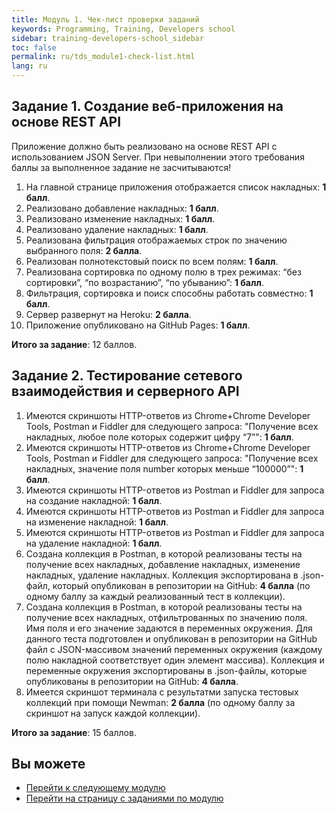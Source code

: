 ```yaml
---
title: Модуль 1. Чек-лист проверки заданий
keywords: Programming, Training, Developers school
sidebar: training-developers-school_sidebar
toc: false
permalink: ru/tds_module1-check-list.html
lang: ru
---
```


## Задание 1. Создание веб-приложения на основе REST API

Приложение должно быть реализовано на основе REST API с использованием JSON Server. При невыполнении этого требования баллы за выполненное задание не засчитываются!

1. На главной странице приложения отображается список накладных: **1 балл**.
2. Реализовано добавление накладных: **1 балл**.
3. Реализовано изменение накладных: **1 балл**.
4. Реализовано удаление накладных: **1 балл**.
5. Реализована фильтрация отображаемых строк по значению выбранного поля: **2 балла**.
6. Реализован полнотекстовый поиск по всем полям: **1 балл**.
7. Реализована сортировка по одному полю в трех режимах: “без сортировки”, “по возрастанию”, “по убыванию”: **1 балл**.
8. Фильтрация, сортировка и поиск способны работать совместно: **1 балл**.
9. Сервер развернут на Heroku: **2 балла**.
10. Приложение опубликовано на  GitHub Pages: **1 балл**.

**Итого за задание**: 12 баллов.

## Задание 2. Тестирование сетевого взаимодействия и серверного API

1. Имеются скриншоты HTTP-ответов из Chrome+Chrome Developer Tools, Postman и Fiddler для следующего запроса: "Получение всех накладных, любое поле которых содержит цифру “7”": **1 балл**.
2. Имеются скриншоты HTTP-ответов из Chrome+Chrome Developer Tools, Postman и Fiddler для следующего запроса: "Получение всех накладных, значение поля number которых меньше “100000”": **1 балл**.
3. Имеются скриншоты HTTP-ответов из Postman и Fiddler для запроса на создание накладной: **1 балл**.
4. Имеются скриншоты HTTP-ответов из Postman и Fiddler для запроса на изменение накладной: **1 балл**.
5. Имеются скриншоты HTTP-ответов из Postman и Fiddler для запроса на удаление накладной: **1 балл**.
6. Создана коллекция в Postman, в которой реализованы тесты на получение всех накладных, добавление накладных, изменение накладных, удаление накладных. Коллекция экспортирована в .json-файл, который опубликован в репозитории на GitHub: **4 балла** (по одному баллу за каждый реализованный тест в коллекции).
7. Создана коллекция в Postman, в которой реализованы тесты на получение всех накладных, отфильтрованных по значению поля. Имя поля и его значение задаются в переменных окружения. Для данного теста подготовлен и опубликован в репозитории на GitHub файл с JSON-массивом значений переменных окружения (каждому полю накладной соответствует один элемент массива). Коллекция и переменные окружения экспортированы в .json-файлы, которые опубликованы в репозитории на GitHub: **4 балла**.
8. Имеется скриншот терминала с результатми запуска тестовых коллекций при помощи Newman: **2 балла** (по одному баллу за скриншот на запуск каждой коллекции).

**Итого за задание**: 15 баллов.

## Вы можете

* [Перейти к следующему модулю](tds_module2-about.html) <i class="fa fa-arrow-down" aria-hidden="true"></i>
* <i class="fa fa-arrow-left" aria-hidden="true"></i> [Перейти на страницу с заданиями по модулю](tds_module1-tasks.html)
